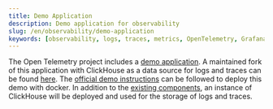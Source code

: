 ```yaml
---
title: Demo Application
description: Demo application for observability
slug: /en/observability/demo-application
keywords: [observability, logs, traces, metrics, OpenTelemetry, Grafana, otel]
---
```


The Open Telemetry project includes a [demo application](https://opentelemetry.io/docs/demo/). A maintained fork of this application with ClickHouse as a data source for logs and traces can be found [here](https://github.com/ClickHouse/opentelemetry-demo). The [official demo instructions](https://opentelemetry.io/docs/demo/docker-deployment/) can be followed to deploy this demo with docker. In addition to the [existing components](https://opentelemetry.io/docs/demo/collector-data-flow-dashboard/), an instance of ClickHouse will be deployed and used for the storage of logs and traces.
